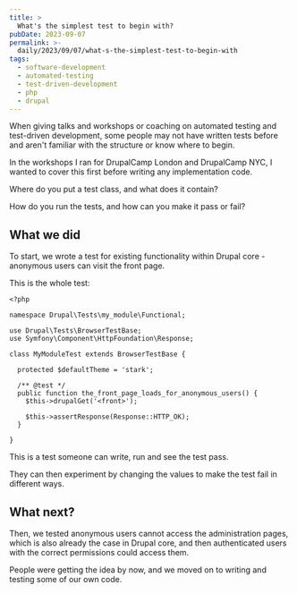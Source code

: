 ```yaml
---
title: >
  What's the simplest test to begin with?
pubDate: 2023-09-07
permalink: >-
  daily/2023/09/07/what-s-the-simplest-test-to-begin-with
tags:
  - software-development
  - automated-testing
  - test-driven-development
  - php
  - drupal
---
```


When giving talks and workshops or coaching on automated testing and test-driven development, some people may not have written tests before and aren't familiar with the structure or know where to begin.

In the workshops I ran for DrupalCamp London and DrupalCamp NYC, I wanted to cover this first before writing any implementation code.

Where do you put a test class, and what does it contain?

How do you run the tests, and how can you make it pass or fail?

## What we did

To start, we wrote a test for existing functionality within Drupal core - anonymous users can visit the front page.

This is the whole test:

```language-php
<?php

namespace Drupal\Tests\my_module\Functional;

use Drupal\Tests\BrowserTestBase;
use Symfony\Component\HttpFoundation\Response;

class MyModuleTest extends BrowserTestBase {

  protected $defaultTheme = 'stark';

  /** @test */
  public function the_front_page_loads_for_anonymous_users() {
    $this->drupalGet('<front>');

    $this->assertResponse(Response::HTTP_OK);
  }

}
```

This is a test someone can write, run and see the test pass.

They can then experiment by changing the values to make the test fail in different ways.

## What next?

Then, we tested anonymous users cannot access the administration pages, which is also already the case in Drupal core, and then authenticated users with the correct permissions could access them.

People were getting the idea by now, and we moved on to writing and testing some of our own code.
